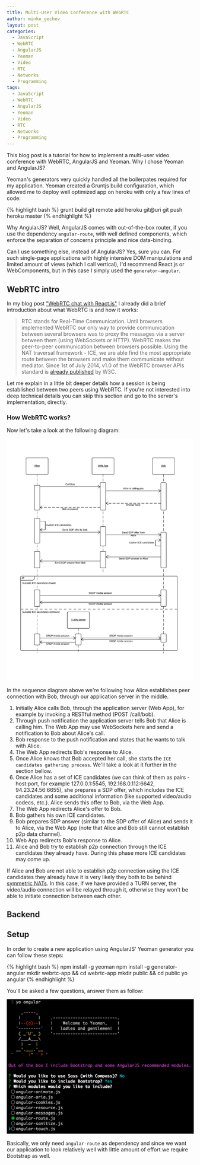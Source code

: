 ```yaml
---
title: Multi-User Video Conference with WebRTC
author: minko_gechev
layout: post
categories:
  - JavaScript
  - WebRTC
  - AngularJS
  - Yeoman
  - Video
  - RTC
  - Networks
  - Programming
tags:
  - JavaScript
  - WebRTC
  - AngularJS
  - Yeoman
  - Video
  - RTC
  - Networks
  - Programming
---
```


This blog post is a tutorial for how to implement a multi-user video conference with WebRTC, AngularJS and Yeoman.
Why I chose Yeoman and AngularJS?

Yeoman's generators very quickly handled all the boilerpates required for my application. Yeoman created a Gruntjs build configuration, which allowed me to deploy well optimized app on heroku with only a few lines of code:

{% highlight bash %}
grunt build
git remote add heroku git@uri
git push heroku master
{% endhighlight %}


Why AngularJS? Well, AngularJS comes with out-of-the-box router, if you use the dependency `angular-route`, with well defined components, which enforce the separation of concerns principle and nice data-binding.

Can I use something else, instead of AngularJS? Yes, sure you can. For such single-page applications with highly intensive DOM manipulations and limited amount of views (which I call vertical), I'd recommend React.js or WebComponents, but in this case I simply used the `generator-angular`.

## WebRTC intro

In my blog post ["WebRTC chat with React.js"](http://blog.mgechev.com/2014/09/03/webrtc-peer-to-peer-chat-with-react/) I already did a brief introduction about what WebRTC is and how it works:

> RTC stands for Real-Time Communication. Until browsers implemented WebRTC our only way to provide communication between several browsers was to proxy the messages via a server between them (using WebSockets or HTTP). WebRTC makes the peer-to-peer communication between browsers possible. Using the NAT traversal framework - ICE, we are able find the most appropriate route between the browsers and make them communicate without mediator. Since 1st of July 2014, v1.0 of the WebRTC browser APIs standard is [already published](http://dev.w3.org/2011/webrtc/editor/webrtc.html) by W3C.

Let me explain in a little bit deeper details how a session is being established between two peers using WebRTC. If you're not interested into deep technical details you can skip this section and go to the server's implementation, directly.

### How WebRTC works?

Now let's take a look at the following diagram:

!["Sequence diagram"](/images/yeoman-angular-webrtc/sequence-webrtc.png "WebRTC Sequence Diagram")

In the sequence diagram above we're following how Alice establishes peer connection with Bob, through our application server in the middle.

1. Initially Alice calls Bob, through the application server (Web App), for example by invoking a RESTful method (POST /call/bob).
2. Through push notification the application server tells Bob that Alice is calling him. The Web App may use WebSockets here and send a notification to Bob about Alice's call.
3. Bob response to the push notification and states that he wants to talk with Alice.
4. The Web App redirects Bob's response to Alice.
5. Once Alice knows that Bob accepted her call, she starts the `ICE candidates gathering process`. We'll take a look at it further in the section bellow.
6. Once Alice has a set of ICE candidates (we can think of them as pairs - host:port, for example 127.0.0.1:5545, 192.168.0.112:6642, 94.23.24.56:6655), she prepares a SDP offer, which includes the ICE candidates and some additional information (like supported video/audio codecs, etc.). Alice sends this offer to Bob, via the Web App.
7. The Web App redirects Alice's offer to Bob.
8. Bob gathers his own ICE candidates.
9. Bob prepares SDP answer (similar to the SDP offer of Alice) and sends it to Alice, via the Web App (note that Alice and Bob still cannot establish p2p data channel).
10. Web App redirects Bob's response to Alice.
11. Alice and Bob try to establish p2p connection through the ICE candidates they already have. During this phase more ICE candidates may come up.

If Alice and Bob are not able to establish p2p connection using the ICE candidates they already have it is very likely they both to be behind [symmetric NATs](http://think-like-a-computer.com/2011/09/19/symmetric-nat/). In this case, if we have provided a TURN server, the video/audio connection will be relayed through it, otherwise they won't be able to initiate connection between each other.

## Backend

## Setup

In order to create a new application using AngularJS' Yeoman generator you can follow these steps:

{% highlight bash %}
npm install -g yeoman
npm install -g generator-angular
mkdir webrtc-app && cd webrtc-app
mkdir public && cd public
yo angular
{% endhighlight %}

You'll be asked a few questions, answer them as follow:

![Setup](/images/yeoman-angular-webrtc/setup.png "Setup")

Basically, we only need `angular-route` as dependency and since we want our application to look relatively well with little amount of effort we require Bootstrap as well.

